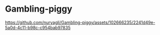 # Gambling-piggy



https://github.com/nuryagli/Gambling-piggy/assets/102666235/2241d49e-5a0d-4c11-b98c-c954bab97835

